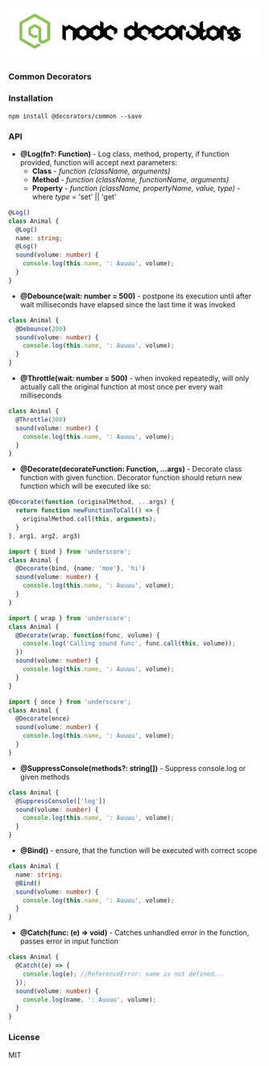 ![Node Decorators](https://github.com/serhiisol/node-decorators/blob/master/decorators.png?raw=true)

### Common Decorators

### Installation
```
npm install @decorators/common --save
```
### API
* **@Log(fn?: Function)** - Log class, method, property, if function provided, function will accept next parameters:
  * **Class** - *function (className, arguments)*
  * **Method** - *function (className, functionName, arguments)*
  * **Property** - *function (className, propertyName, value, type)* - where *type* = 'set' || 'get'
```typescript
@Log()
class Animal {
  @Log()
  name: string;
  @Log()
  sound(volume: number) {
    console.log(this.name, ': Auuuu', volume);
  }
}
```

* **@Debounce(wait: number = 500)** - postpone its execution until after wait milliseconds have elapsed since the last time it was invoked
```typescript
class Animal {
  @Debounce(200)
  sound(volume: number) {
    console.log(this.name, ': Auuuu', volume);
  }
}
```

* **@Throttle(wait: number = 500)** - when invoked repeatedly, will only actually call the original function at most once per every wait milliseconds 
```typescript
class Animal {
  @Throttle(200)
  sound(volume: number) {
    console.log(this.name, ': Auuuu', volume);
  }
}
```

* **@Decorate(decorateFunction: Function, ...args)** - Decorate class function with given function. 
Decorator function should return new function which will be executed like so:

```typescript
@Decorate(function (originalMethod, ...args) {
  return function newFunctionToCall() => {
    originalMethod.call(this, arguments);
  }
}, arg1, arg2, arg3)
```

```typescript
import { bind } from 'underscore';
class Animal {
  @Decorate(bind, {name: 'moe'}, 'hi')
  sound(volume: number) {
    console.log(this.name, ': Auuuu', volume);
  }
}
```

```typescript
import { wrap } from 'underscore';
class Animal {
  @Decorate(wrap, function(func, volume) {
    console.log('Calling sound func', func.call(this, volume));
  })
  sound(volume: number) {
    console.log(this.name, ': Auuuu', volume);
  }
}
```

```typescript
import { once } from 'underscore';
class Animal {
  @Decorate(once)
  sound(volume: number) {
    console.log(this.name, ': Auuuu', volume);
  }
}
```

* **@SuppressConsole(methods?: string[])** - Suppress console.log or given methods
```typescript
class Animal {
  @SuppressConsole(['log'])
  sound(volume: number) {
    console.log(this.name, ': Auuuu', volume);
  }
}
```

* **@Bind()** - ensure, that the function will be executed with correct scope
```typescript
class Animal {
  name: string;
  @Bind()
  sound(volume: number) {
    console.log(this.name, ': Auuuu', volume);
  }
}
```
* **@Catch(func: (e) => void)** - Catches unhandled error in the function, passes error in input function
```typescript
class Animal {
  @Catch((e) => {
    console.log(e); //ReferenceError: name is not defined...
  });
  sound(volume: number) {
    console.log(name, ': Auuuu', volume);
  }
}
```


### License
MIT
